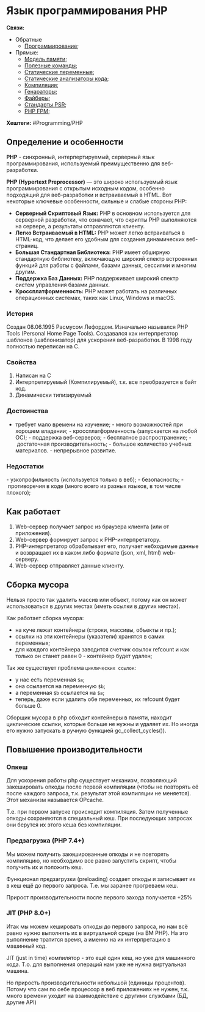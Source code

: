 
# Язык программирования PHP

**Связи:**
- Обратные
	- [Программирование](PROGRAMMING);
- Прямые:
	- [Модель памяти](php-memory);
	- [Полезные команды](Php-commands);
	- [Статические переменные](Static-variables);
	- [Статические анализаторы кода](static-code-analizers);
	- [Компиляция](PHP-compilation);
	- [Генараторы](php-generator);
	- [Файберы](php-fiber);
	- [Стандарты PSR](php-standarts);
	- [PHP FPM](php-fpm.md);

**Хештеги:** #Programming/PHP

## Определение и особенности

**PHP** - синхронный, интерпертируемый, серверный язык программирования, используемый преимущественно для веб-разработки.

**PHP (Hypertext Preprocessor)** — это широко используемый язык программирования с открытым исходным кодом, особенно подходящий для веб-разработки и встраиваемый в HTML. Вот некоторые ключевые особенности, сильные и слабые стороны PHP:

- **Серверный Скриптовый Язык:** PHP в основном используется для серверной разработки, что означает, что скрипты PHP выполняются на сервере, а результаты отправляются клиенту.
- **Легко Встраиваемый в HTML:** PHP может легко встраиваться в HTML-код, что делает его удобным для создания динамических веб-страниц.
- **Большая Стандартная Библиотека:** PHP имеет обширную стандартную библиотеку, включающую широкий спектр встроенных функций для работы с файлами, базами данных, сессиями и многим другим.
- **Поддержка Баз Данных:** PHP поддерживает широкий спектр систем управления базами данных.
- **Кроссплатформенность:** PHP может работать на различных операционных системах, таких как Linux, Windows и macOS.

### История

Создан 08.06.1995 Расмусом Лефордом. Изначально назывался PHP Tools (Personal Home Page Tools). Создавался как интерпретатор шаблонов (шаблонизатор) для ускорения веб-разработки. В 1998 году полностью переписан на C.

### Свойства

1) Написан на C
2) Интерпретируемый (Компилируемый), т.к. все преобразуется в байт код.
3) Динамически типизируемый

### Достоинства

- требует мало времени на изучение;
- много возможностей при хорошем владении;
- кроссплатформенность (запускается на любой ОС);
- поддержка веб-серверов;
- бесплатное распространение;
- достаточная производительность;
- большое количество учебных материалов.
- непрерывное развитие.

### Недостатки

- узкопрофильность (используется только в веб);
- безопасность;
- противоречия в коде (много всего из разных языков, в том числе плохого);

## Как работает

1) Web-сервер получает запрос из браузера клиента (или от приложения).
2) Web-сервер формирует запрос к PHP-интерпретатору.
3) PHP-интерпретатор обрабатывает его, получает небходимые данные и возвращает их в каком либо формате (json, xml, html) web-серверу.
4) Web-сервер отправляет данные клиенту.


## Сборка мусора

Нельзя просто так удалить массив или объект, потому как он может использоваться в других местах (иметь ссылки в других местах).

Как работает сборка мусора:
- на куче лежат контейнеры (строки, массивы, объекты и пр.);
- ссылки на эти контейнеры (указатели) хранятся в самих переменных;
- для каждого контейнера заводится счетчик ссылок refcount и как только он станет равен 0 - контейнер будет удален;

Так же существует проблема `циклических ссылок`:
- у нас есть переменная `$a`;
- она ссылается на переменную `$b`;
- а переменная `$b` ссылается на `$a`;
- теперь, даже если удалить обе переменных, их refcount будет больше 0.

Сборщик мусора в php обходит контейнеры в памяти, находит циклические ссылки, которые больше не нужны и удаляет их. Но иногда его нужно запускать в ручную функцией gc_collect_cycles()).

## Повышение производительности

### Опкеш

Для ускорения работы php существует механизм, позволяющий закешировать опкоды после первой компиляции (чтобы не повторять её после каждого запроса, т.к. результат этой компиляции не меняется). Этот механизм называется OPcache.

Т.е. при первом запуске происходит компиляция. Затем полученные опкоды сохраняются в специальный кеш. При последующих запросах они берутся их этого кеша без компиляции.

### Предзагрузка (PHP 7.4+)

Мы можем получить закешированные опкоды и не повторять компиляцию, но необходимо все равно запустить скрипт, чтобы получить их и положить кеш.

Функционал предзагрузки (preloading) создает опкоды и записывает их в кеш ещё до первого запроса. Т.е. мы заранее прогреваем кеш.

Прирост производительности после первого захода получается +25%

### JIT (PHP 8.0+)

Итак мы можем кешировать опкоды до первого запроса, но нам всё равно нужно выполнять их в виртуальной среде (на ВМ PHP). На это выполнение тратится время, а именно на их интерпретацию в машинный код.

JIT (just in time) компилятор - это ещё один кеш, но уже для машинного кода. Т.о. для выполнения операций нам уже не нужна виртуальная машина.

Но прирость производительности небольшой (единицы процентов). Потому что сам по себе процессор в веб приложениях не нужен, т.к. много времени уходит на взаимодействие с другими службами (БД, другие API)
